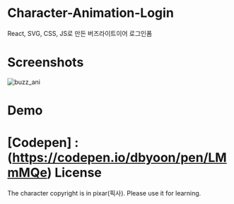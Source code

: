 # Character-Animation-Login
React, SVG, CSS, JS로 만든 버즈라이트이어 로그인폼

Screenshots
=============
![buzz_ani](https://user-images.githubusercontent.com/46650642/51096099-47c88880-17fd-11e9-813b-ae9b23f28b3b.gif)

Demo
=============
[Codepen] : (https://codepen.io/dbyoon/pen/LMmMQe)
License
=============
The character copyright is in pixar(픽사). Please use it for learning.
